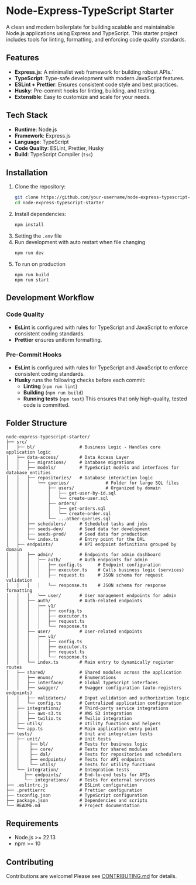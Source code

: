 # Node-Express-TypeScript Starter

A clean and modern boilerplate for building scalable and maintainable Node.js applications using Express and TypeScript. This starter project includes tools for linting, formatting, and enforcing code quality standards.

## Features

- **Express.js**: A minimalist web framework for building robust APIs.`
- **TypeScript**: Type-safe development with modern JavaScript features.
- **ESLint + Prettier**: Ensures consistent code style and best practices.
- **Husky**: Pre-commit hooks for linting, building, and testing.
- **Extensible**: Easy to customize and scale for your needs.

## Tech Stack

- **Runtime**: Node.js
- **Framework**: Express.js
- **Language**: TypeScript
- **Code Quality**: ESLint, Prettier, Husky
- **Build**: TypeScript Compiler (`tsc`)

## Installation

1. Clone the repository:
   ```bash
   git clone https://github.com/your-username/node-express-typescript-starter.git
   cd node-express-typescript-starter
2. Install dependencies:
    ```bash
    npm install
3. Setting the `.env` file
4. Run development with auto restart when file changing
    ```bash
    npm run dev
5. To run on production
    ```
    npm run build
    npm run start

## Development Workflow

### Code Quality
- **EsLint** is configured with rules for TypeScript and JavaScript to enforce consistent coding standards.
- **Prettier** ensures uniform formatting.
### Pre-Commit Hooks
- **EsLint** is configured with rules for TypeScript and JavaScript to enforce consistent coding standards.
- **Husky** runs the following checks before each commit:
    - **Linting** (`npm run lint`)
    - **Building** (`npm run build`)
    - **Running tests** (`npm test`)
This ensures that only high-quality, tested code is committed.

## Folder Structure
```
node-express-typescript-starter/
├── src/
│   ├── bl/                 # Business Logic - Handles core application logic
│   ├── data-access/        # Data Access Layer
│   │   ├── migrations/     # Database migrations
│   │   ├── models/         # TypeScript models and interfaces for database entities
│   │   ├── repositories/   # Database interaction logic
│   │   │   └── queries/              # Folder for large SQL files
│   │   │       ├── users/            # Organized by domain
│   │   │       │   ├── get-user-by-id.sql
│   │   │       │   └── create-user.sql
│   │   │       ├── orders/
│   │   │       │   ├── get-orders.sql
│   │   │       │   └── create-order.sql
│   │   │       └── ...other-queries.sql
│   │   ├── schedulers/     # Scheduled tasks and jobs
│   │   ├── seeds-dev/      # Seed data for development
│   │   ├── seeds-prod/     # Seed data for production
│   │   └── index.ts        # Entry point for the DAL
│   ├── endpoints/          # API endpoint definitions grouped by domain
│   │   ├── admin/          # Endpoints for admin dashboard
│   │   │   ├── auth/       # Auth endpoints for admin
│   │   │   │   ├── config.ts      # Endpoint configuration
│   │   │   │   ├── executor.ts    # Calls business logic (services)
│   │   │   │   ├── request.ts     # JSON schema for request validation
│   │   │   │   └── response.ts    # JSON schema for response formatting
│   │   │   └── user/       # User management endpoints for admin
│   │   ├── auth/           # Auth-related endpoints
│   │   │   ├── v1/
│   │   │   │   ├── config.ts
│   │   │   │   ├── executor.ts
│   │   │   │   ├── request.ts
│   │   │   │   └── response.ts
│   │   ├── user/           # User-related endpoints
│   │   │   ├── v1/
│   │   │   │   ├── config.ts
│   │   │   │   ├── executor.ts
│   │   │   │   ├── request.ts
│   │   │   │   └── response.ts
│   │   └── index.ts        # Main entry to dynamically register routes
│   ├── shared/             # Shared modules across the application
│   │   ├── enums/          # Enumerations
│   │   ├── interface/      # Global TypeScript interfaces
│   │   ├── swagger/        # Swagger configuration (auto-registers endpoints)
│   │   ├── validators/     # Input validation and authorization logic
│   │   └── config.ts       # Centralized application configuration
│   ├── integrations/       # Third-party service integrations
│   │   ├── aws-s3.ts       # AWS S3 integration
│   │   ├── twilio.ts       # Twilio integration
│   ├── utils/              # Utility functions and helpers
│   └── app.ts              # Main application entry point
├── tests/                  # Unit and integration tests
│   ├── unit/               # Unit tests
│   │    ├── bl/            # Tests for business logic
│   │    ├── core/          # Tests for shared modules
│   │    ├── dal/           # Tests for repositories and schedulers
│   │    ├── endpoints/     # Tests for API endpoints
│   │    └── utils/         # Tests for utility functions
│   └── integration/        # Integration tests
│      ├── endpoints/       # End-to-end tests for APIs
│      └── integrations/    # Tests for external services
├── .eslintrc.js            # ESLint configuration
├── .prettierrc             # Prettier configuration
├── tsconfig.json           # TypeScript configuration
├── package.json            # Dependencies and scripts
└── README.md               # Project documentation
```

## Requirements
- Node.js >= 22.13
- npm >= 10

## Contributing
Contributions are welcome! Please see [CONTRIBUTING.md](/CONTRIBUTING.md) for details.